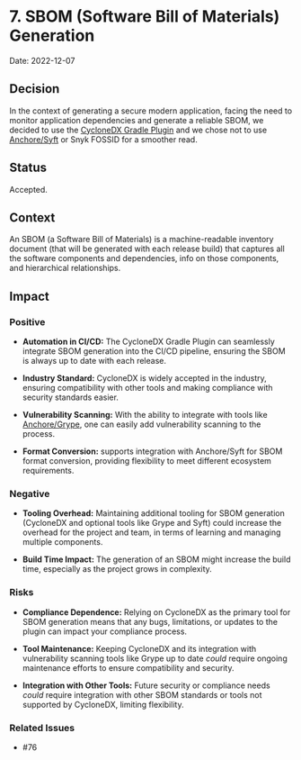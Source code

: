 # 7. SBOM (Software Bill of Materials) Generation

Date: 2022-12-07

## Decision

In the context of generating a secure modern application, facing the need to monitor application dependencies and generate a reliable SBOM, we decided to use the [CycloneDX Gradle Plugin](https://github.com/CycloneDX/cyclonedx-gradle-plugin#usage) and we chose not to use [Anchore/Syft](https://github.com/anchore/syft#supported-ecosystems) or Snyk FOSSID for a smoother read.


## Status

Accepted.

## Context

An SBOM (a Software Bill of Materials) is a machine-readable inventory document (that will be generated with each release build) that captures all the software components and dependencies, info on those components, and hierarchical relationships.

## Impact

### Positive
- **Automation in CI/CD:** The CycloneDX Gradle Plugin can seamlessly integrate SBOM generation into the CI/CD pipeline, ensuring the SBOM is always up to date with each release. 


- **Industry Standard:** CycloneDX is widely accepted in the industry, ensuring compatibility with other tools and making compliance with security standards easier. 


- **Vulnerability Scanning:** With the ability to integrate with tools like [Anchore/Grype](https://github.com/anchore/grype#recommended), one can easily add vulnerability scanning to the process. 


- **Format Conversion:** supports integration with Anchore/Syft for SBOM format conversion, providing flexibility to meet different ecosystem requirements.



### Negative

- **Tooling Overhead:** Maintaining additional tooling for SBOM generation (CycloneDX and optional tools like Grype and Syft) could increase the overhead for the project and team, in terms of learning and managing multiple components. 


- **Build Time Impact:** The generation of an SBOM might increase the build time, especially as the project grows in complexity.


### Risks

- **Compliance Dependence:** Relying on CycloneDX as the primary tool for SBOM generation means that any bugs, limitations, or updates to the plugin can impact your compliance process. 


- **Tool Maintenance:** Keeping CycloneDX and its integration with vulnerability scanning tools like Grype up to date _could_ require ongoing maintenance efforts to ensure compatibility and security.


- **Integration with Other Tools:** Future security or compliance needs _could_ require integration with other SBOM standards or tools not supported by CycloneDX, limiting flexibility. 


### Related Issues

- #76
